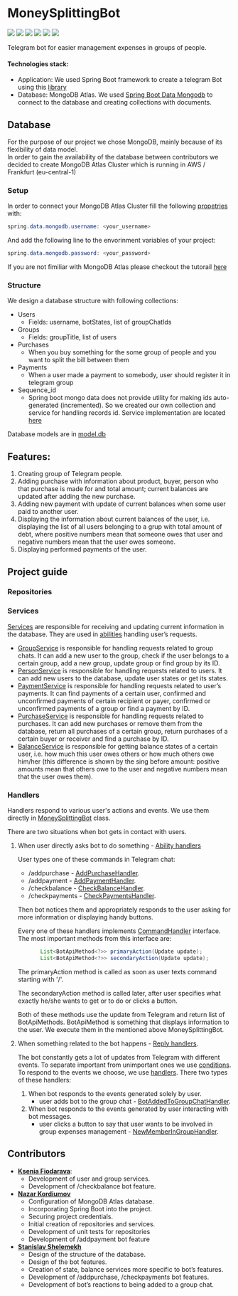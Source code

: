 # MoneySplittingBot

[![](https://img.shields.io/badge/Spring_Boot-2.3.0-yellowgreen)](https://spring.io/projects/spring-boot)
[![](https://img.shields.io/badge/Telegrambots_Abilities-4.7-lightgrey)](https://github.com/rubenlagus/TelegramBots/tree/master/telegrambots-abilities)
[![](https://img.shields.io/badge/Lombok-1.18.8-red)](https://projectlombok.org)
[![](https://img.shields.io/badge/Maven-4.0.0-green)](https://maven.apache.org)
[![](https://img.shields.io/badge/JUnit-5.0-blue)](https://junit.org/junit5)
[![](https://img.shields.io/badge/de.flapdoodle.embed.mongo-2.2.0-orange)](https://github.com/flapdoodle-oss/de.flapdoodle.embed.mongo)


Telegram bot for easier management expenses in groups of people. 

#### Technologies stack:

- Application: We used Spring Boot framework to create a telegram Bot using this [library](https://github.com/rubenlagus/TelegramBots/tree/master/telegrambots-abilities) <br>
- Database: MongoDB Atlas. We used [Spring Boot Data Mongodb](https://spring.io/guides/gs/accessing-data-mongodb/) 
to connect to the database and creating collections with documents.

## Database

For the purpose of our project we chose MongoDB, mainly because of its flexibility of data model. <br>
In order to gain the availability of the database between contributors we decided to create MongoDB Atlas Cluster which is running in AWS / Frankfurt (eu-central-1)

### Setup

In order to connect your MongoDB Atlas Cluster fill the following 
[propetries](https://github.com/nazkord/MoneySplittingBot/blob/master/src/main/resources/application.properties)
with: 
```java
spring.data.mongodb.username: <your_username>
```

 And add the following line to the envorinment variables of your project:

```java
spring.data.mongodb.password: <your_password>
```

If you are not fimiliar with MongoDB Atlas please checkout the tutorail [here](https://docs.atlas.mongodb.com/connect-to-cluster/)

### Structure

We design a database structure with following collections:

* Users
  * Fields: username, botStates, list of groupChatIds
* Groups
  * Fields: groupTitle, list of users
* Purchases
  * When you buy something for the some group of people and you want to split the bill between them
* Payments
  * When a user made a payment to somebody, user should register it in telegram group
* Sequence_id
  * Spring boot mongo data does not provide utility for making ids auto-generated (incremented). So we created our own collection and service for handling records id. Service implementation are located [here](https://github.com/nazkord/MoneySplittingBot/blob/master/src/main/java/com/dbteam/service/serviceImpl/SequenceGeneratorServiceImpl.java) 

Database models are in [model.db](https://github.com/nazkord/MoneySplittingBot/tree/master/src/main/java/com/dbteam/model/db)

## Features:

1. Creating group of Telegram people.
2. Adding purchase with information about product, buyer, person who that purchase is made for and total amount; current balances are updated after adding the new purchase.
3. Adding new payment with update of current balances when some user paid to another user.
4. Displaying the information about current balances of the user, i.e. displaying the list of all users belonging to a grup with total amount of debt, where positive numbers mean that someone owes that user and negative numbers mean that the user owes someone.
5. Displaying performed payments of the user.

## Project guide

### Repositories

### Services

[Services](https://github.com/nazkord/MoneySplittingBot/tree/master/src/main/java/com/dbteam/service) are responsible for receiving and updating current information in the database. They are used in [abilities](#-handlers) handling user’s requests.  
- [GroupService](https://github.com/nazkord/MoneySplittingBot/blob/master/src/main/java/com/dbteam/service/GroupService.java) is responsible for handling requests related to group chats. It can add a new user to the group, check if the user belongs to a certain group, add a new group, update group or find group by its ID.
- [PersonService](https://github.com/nazkord/MoneySplittingBot/blob/master/src/main/java/com/dbteam/service/PersonService.java) is responsible for handling requests related to users. It can add new users to the database, update user states or get its states.
- [PaymentService](https://github.com/nazkord/MoneySplittingBot/blob/master/src/main/java/com/dbteam/service/PaymentService.java) is responsible for handling requests related to user’s payments. It can find payments of a certain user, confirmed and unconfirmed payments of certain recipient or payer, confirmed or unconfirmed payments of a group or find a payment by ID.
- [PurchaseService](https://github.com/nazkord/MoneySplittingBot/blob/master/src/main/java/com/dbteam/service/PurchaseService.java) is responsible for handling requests related to purchases. It can add new purchases or remove them from the database, return all purchases of a certain group, return purchases of a certain buyer or receiver and find a purchase by ID.
- [BalanceService](https://github.com/nazkord/MoneySplittingBot/blob/master/src/main/java/com/dbteam/service/BalanceService.java) is responsible for getting balance states of a certain user, i.e. how much this user owes others or how much others owe him/her (this difference is shown by the sing before amount: positive amounts mean that others owe to the user and negative numbers mean that the user owes them).


### Handlers

Handlers respond to various user's actions and events. We use them directly in [MoneySplittingBot](https://github.com/nazkord/MoneySplittingBot/blob/master/src/main/java/com/dbteam/bot/MoneySplittingBot.java) class.

There are two situations when bot gets in contact with users. 
1. When user directly asks bot to do something - [Ability handlers](https://github.com/nazkord/MoneySplittingBot/tree/master/src/main/java/com/dbteam/controller/ability)
    
    User types one of these commands in Telegram chat:
    - /addpurchase - [AddPurchaseHandler](https://github.com/nazkord/MoneySplittingBot/blob/master/src/main/java/com/dbteam/controller/ability/AddPurchaseHandler.java).
    - /addpayment - [AddPaymentHandler](https://github.com/nazkord/MoneySplittingBot/blob/master/src/main/java/com/dbteam/controller/ability/AddPaymentHandler.java).
    - /checkbalance - [CheckBalanceHandler](https://github.com/nazkord/MoneySplittingBot/blob/master/src/main/java/com/dbteam/controller/ability/CheckBalanceHandler.java).
    - /checkpayments - [CheckPaymentsHandler](https://github.com/nazkord/MoneySplittingBot/blob/master/src/main/java/com/dbteam/controller/ability/CheckPaymentsHandler.java).
    
    Then bot notices them and appropriately responds to the user asking for more information or displaying handy buttons.
    
    Every one of these handlers implements [CommandHandler](https://github.com/nazkord/MoneySplittingBot/blob/master/src/main/java/com/dbteam/controller/ability/CommandHandler.java) interface.
    The most important methods from this interface are:
    ```java
           List<BotApiMethod<?>> primaryAction(Update update);
           List<BotApiMethod<?>> secondaryAction(Update update);
    ```
    The primaryAction method is called as soon as user texts command starting with '/'.
    
    The secondaryAction method is called later, after user specifies what exactly he/she wants to get or to do or clicks a button.
    
    Both of these methods use the update from Telegram and return list of BotApiMethods.
    BotApiMethod is something that displays information to the user.
    We execute them in the mentioned above MoneySplittingBot.
    
2. When something related to the bot happens - [Reply handlers](https://github.com/nazkord/MoneySplittingBot/tree/master/src/main/java/com/dbteam/controller/reply).
   
   The bot constantly gets a lot of updates from Telegram with different events.
   To separate important from unimportant ones we use [conditions](https://github.com/nazkord/MoneySplittingBot/tree/master/src/main/java/com/dbteam/controller/reply/condition).
   To respond to the events we choose, we use [handlers](https://github.com/nazkord/MoneySplittingBot/tree/master/src/main/java/com/dbteam/controller/reply/handlers).
   There two types of these handlers:
   1. When bot responds to the events generated solely by user.
        - user adds bot to the group chat - [BotAddedToGroupChatHandler](https://github.com/nazkord/MoneySplittingBot/blob/master/src/main/java/com/dbteam/controller/reply/handlers/event/BotAddedToGroupChatHandler.java).
   2. When bot responds to the events generated by user interacting with bot messages.
        - user clicks a button to say that user wants to be involved in group expenses management - [NewMemberInGroupHandler](https://github.com/nazkord/MoneySplittingBot/blob/master/src/main/java/com/dbteam/controller/reply/handlers/callback/NewMemberInGroupHandler.java).


## Contributors 

* <a href="https://github.com/xenoteo"><b>Ksenia Fiodarava</b></a>:
  * Development of user and group services.
  * Development of /checkbalance bot feature.
* <a href="https://github.com/nazkord"><b>Nazar Kordiumov</b></a>
  * Configuration of MongoDB Atlas database.
  * Incorporating Spring Boot into the project.
  * Securing project credentials.
  * Initial creation of repositories and services.
  * Development of unit tests for repositories
  * Development of /addpayment bot feature
* <a href="https://github.com/szelemeh"><b>Stanislav Shelemekh</b></a>
  * Design of the structure of the database.
  * Design of the bot features.
  * Creation of state, balance services more specific to bot’s features.
  * Development of  /addpurchase, /checkpayments bot features.
  * Development of bot’s reactions to being added to a group chat.

